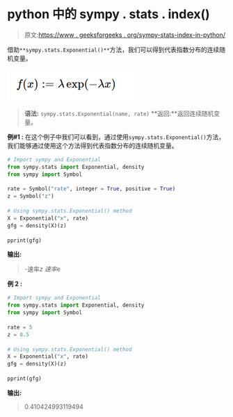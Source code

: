 # python 中的 sympy . stats . index()

> 原文:[https://www . geeksforgeeks . org/sympy-stats-index-in-python/](https://www.geeksforgeeks.org/sympy-stats-exponential-in-python/)

借助`**sympy.stats.Exponential()**`方法，我们可以得到代表指数分布的连续随机变量。

![](img/931685fe2e0e465a3b64760ced6989e8.png)

> **语法:** `sympy.stats.Exponential(name, rate)`
> **返回:**返回连续随机变量。

**例#1 :**
在这个例子中我们可以看到，通过使用`sympy.stats.Exponential()`方法，我们能够通过使用这个方法得到代表指数分布的连续随机变量。

```py
# Import sympy and Exponential
from sympy.stats import Exponential, density
from sympy import Symbol

rate = Symbol("rate", integer = True, positive = True)
z = Symbol("z")

# Using sympy.stats.Exponential() method
X = Exponential("x", rate)
gfg = density(X)(z)

pprint(gfg)
```

**输出:**

> -速率*z
> 速率*e

**例 2 :**

```py
# Import sympy and Exponential
from sympy.stats import Exponential, density
from sympy import Symbol

rate = 5
z = 0.5

# Using sympy.stats.Exponential() method
X = Exponential("x", rate)
gfg = density(X)(z)

pprint(gfg)
```

**输出:**

> 0.410424993119494